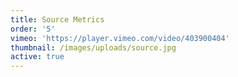 ```yaml
---
title: Source Metrics
order: '5'
vimeo: 'https://player.vimeo.com/video/403900404'
thumbnail: /images/uploads/source.jpg
active: true
---
```

